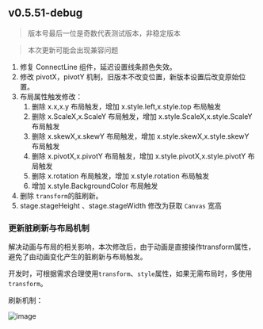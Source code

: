## v0.5.51-debug

> 版本号最后一位是奇数代表测试版本，非稳定版本

> 本次更新可能会出现兼容问题

1. 修复 ConnectLine 组件，延迟设置线条颜色失效。
1. 修改 pivotX，pivotY 机制，旧版本不改变位置，新版本设置后改变原始位置。
1. 布局属性触发修改：
    1. 删除 x.x,x.y 布局触发，增加 x.style.left,x.style.top 布局触发
    1. 删除 x.ScaleX,x.ScaleY 布局触发，增加 x.style.ScaleX,x.style.ScaleY 布局触发
    1. 删除 x.skewX,x.skewY 布局触发，增加 x.style.skewX,x.style.skewY 布局触发
    1. 删除 x.pivotX,x.pivotY 布局触发，增加 x.style.pivotX,x.style.pivotY 布局触发
    1. 删除 x.rotation 布局触发，增加 x.style.rotation 布局触发
    1. 增加 x.style.BackgroundColor 布局触发
1. 删除 `transform`的脏刷新。
1. stage.stageHeight 、stage.stageWidth 修改为获取 `Canvas` 宽高

### 更新脏刷新与布局机制
解决动画与布局的相关影响，本次修改后，由于动画是直接操作transform属性，避免了由动画变化产生的脏刷新与布局触发。

开发时，可根据需求合理使用`transform`、`style`属性，如果无需布局时，多使用`transform`。

刷新机制：

![image](https://vipkid-edu.github.io/vf-docs/assets/img/001.cc420010.png)






